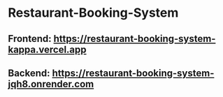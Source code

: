 # Restaurant-Booking-System

## Frontend: https://restaurant-booking-system-kappa.vercel.app
## Backend: https://restaurant-booking-system-jqh8.onrender.com

